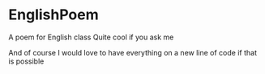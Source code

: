 # EnglishPoem
A poem for English class
Quite cool if you ask me


And of course I would love to have everything on a new line of
code if that is possible
